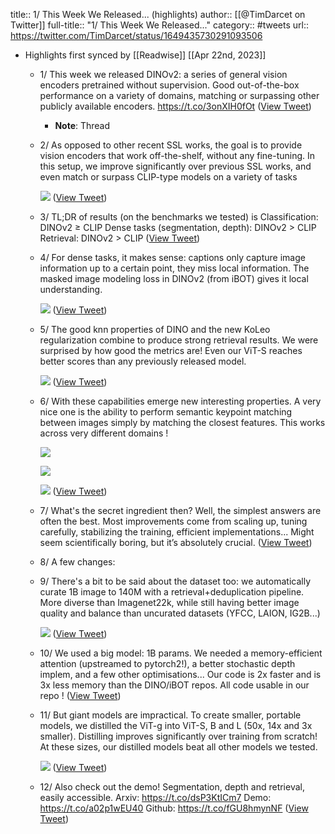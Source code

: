 title:: 1/ This Week We Released... (highlights)
author:: [[@TimDarcet on Twitter]]
full-title:: "1/ This Week We Released..."
category:: #tweets
url:: https://twitter.com/TimDarcet/status/1649435730291093506

- Highlights first synced by [[Readwise]] [[Apr 22nd, 2023]]
	- 1/ This week we released DINOv2: a series of general vision encoders pretrained without supervision. Good out-of-the-box performance on a variety of domains, matching or surpassing other publicly available encoders. https://t.co/3onXIH0fOt ([View Tweet](https://twitter.com/TimDarcet/status/1649435730291093506))
		- **Note**: Thread
	- 2/ As opposed to other recent SSL works, the goal is to provide vision encoders that work off-the-shelf, without any fine-tuning. In this setup, we improve significantly over previous SSL works, and even match or surpass CLIP-type models on a variety of tasks 
	  
	  ![](https://pbs.twimg.com/media/FuP2pjuXgAI5AfC.jpg) ([View Tweet](https://twitter.com/TimDarcet/status/1649435733902475266))
	- 3/ TL;DR of results (on the benchmarks we tested) is
	  Classification: DINOv2 ≥ CLIP
	  Dense tasks (segmentation, depth): DINOv2 > CLIP
	  Retrieval: DINOv2 > CLIP ([View Tweet](https://twitter.com/TimDarcet/status/1649435736641269760))
	- 4/ For dense tasks, it makes sense: captions only capture image information up to a certain point, they miss local information. The masked image modeling loss in DINOv2 (from iBOT) gives it local understanding. 
	  
	  ![](https://pbs.twimg.com/media/FuP21qcWAAEj1HC.jpg) ([View Tweet](https://twitter.com/TimDarcet/status/1649435738327375872))
	- 5/  The good knn properties of DINO and the new KoLeo regularization combine to produce strong retrieval results. We were surprised by how good the metrics are! Even our ViT-S reaches better scores than any previously released model. 
	  
	  ![](https://pbs.twimg.com/media/FuP3DmIXsAEXm94.jpg) ([View Tweet](https://twitter.com/TimDarcet/status/1649435741435338753))
	- 6/ With these capabilities emerge new interesting properties. A very nice one is the ability to perform semantic keypoint matching between images simply by matching the closest features. This works across very different domains ! 
	  
	  ![](https://pbs.twimg.com/media/FuP3Vc2XsAExXFP.png) 
	  
	  ![](https://pbs.twimg.com/media/FuP3YrpWwAUqtiu.png) 
	  
	  ![](https://pbs.twimg.com/media/FuP3cMEWIAExDG0.png) ([View Tweet](https://twitter.com/TimDarcet/status/1649435744023330817))
	- 7/ What's the secret ingredient then? Well, the simplest answers are often the best. Most improvements come from scaling up, tuning carefully, stabilizing the training, efficient implementations... Might seem scientifically boring, but it’s absolutely crucial. ([View Tweet](https://twitter.com/TimDarcet/status/1649435747672289285))
	- 8/ A few changes:
	- 9/ There's a bit to be said about the dataset too: we automatically curate 1B image to 140M with a retrieval+deduplication pipeline. More diverse than Imagenet22k, while still having better image quality and balance than uncurated datasets (YFCC, LAION, IG2B...) 
	  
	  ![](https://pbs.twimg.com/media/FuP4ck0XsAYPrqF.jpg) ([View Tweet](https://twitter.com/TimDarcet/status/1649435753825312768))
	- 10/ We used a big model: 1B params. We needed a memory-efficient attention (upstreamed to pytorch2!), a better stochastic depth implem, and a few other optimisations... Our code is 2x faster and is 3x less memory than the DINO/iBOT repos. All code usable in our repo ! ([View Tweet](https://twitter.com/TimDarcet/status/1649435756752928772))
	- 11/ But giant models are impractical. To create smaller, portable models, we distilled the ViT-g into ViT-S, B and L (50x, 14x and 3x smaller). Distilling improves significantly over training from scratch! At these sizes, our distilled models beat all other models we tested. 
	  
	  ![](https://pbs.twimg.com/media/FuP453SWYAEAQbW.jpg) ([View Tweet](https://twitter.com/TimDarcet/status/1649435758380425217))
	- 12/ Also check out the demo! Segmentation, depth and retrieval, easily accessible.
	  Arxiv: https://t.co/dsP3KtICm7
	  Demo: https://t.co/a02p1wEU40
	  Github: https://t.co/fGU8hmynNF ([View Tweet](https://twitter.com/TimDarcet/status/1649470193880399872))